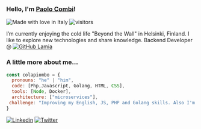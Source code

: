 ### Hello, I'm [Paolo Combi](https://combi.li)!

![Made with love in Italy](https://madewithlove.now.sh/it?heart=true&colorB=%23007fff)
![visitors](https://visitor-badge.glitch.me/badge?page_id=colapiombo/colapiombo)

I’m currently enjoying the cold life "Beyond the Wall" in Helsinki, Finland.
I like to explore new technologies and share knowledge.
Backend Developer @ [![GitHub Lamia](https://img.shields.io/github/followers/thaiane?label=Lamia&style=social)](https://github.com/Lamia)




### A little more about me... 

```javascript
const colapiombo = {
  pronouns: "he" | "him",
  code: [Php,Javascript, Golang, HTML, CSS],
  tools: [Node, Docker],
  architecture: ["microservices"],
 challenge: "Improving my English, JS, PHP and Golang skills. Also I'm learning about Testing"
}
```

[![Linkedin](https://img.shields.io/badge/-LinkedIn-blue?style=flat&logo=Linkedin&logoColor=white&link=https://www.linkedin.com/in/paolocombi/)](https://www.linkedin.com/in/paolocombi/)
[![Twitter](https://img.shields.io/badge/-Twitter-blue?style=flat&logo=Twitter&logoColor=white&link=https://twitter.com/colapiombo/)](https://twitter.com/colapiombo/)
